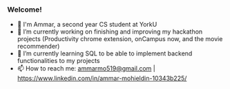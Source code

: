### Welcome!

- 📖 I'm Ammar, a second year CS student at YorkU
- 🔭 I’m currently working on finishing and improving my hackathon projects (Productivity chrome extension, onCampus now, and the movie recommender)
- 🌱 I’m currently learning SQL to be able to implement backend functionalities to my projects
- 📫 How to reach me: ammarmo519@gmail.com | https://www.linkedin.com/in/ammar-mohieldin-10343b225/
